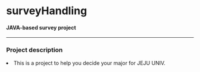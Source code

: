 # surveyHandling
<h4>JAVA-based survey project</h4>
<hr>
<h3>Project description</h3>
<li>This is a project to help you decide your major for JEJU UNIV.</li>
